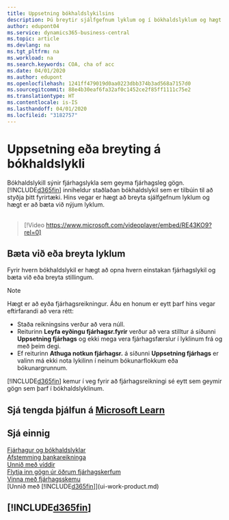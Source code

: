 ```yaml
---
title: Uppsetning bókhaldslykilsins
description: Þú breytir sjálfgefnum lyklum og í bókhaldslyklum og hægt er að bæta við nýjum lyklum.
author: edupont04
ms.service: dynamics365-business-central
ms.topic: article
ms.devlang: na
ms.tgt_pltfrm: na
ms.workload: na
ms.search.keywords: COA, cha of acc
ms.date: 04/01/2020
ms.author: edupont
ms.openlocfilehash: 1241ff479019d0aa0223dbb374b3ad568a7157d0
ms.sourcegitcommit: 88e4b30eaf6fa32af0c1452ce2f85ff1111c75e2
ms.translationtype: HT
ms.contentlocale: is-IS
ms.lasthandoff: 04/01/2020
ms.locfileid: "3182757"
---
```

# <a name="setting-up-or-changing-the-chart-of-accounts"></a>Uppsetning eða breyting á bókhaldslykli
Bókhaldslykill sýnir fjárhagslykla sem geyma fjárhagsleg gögn. [!INCLUDE[d365fin](includes/d365fin_md.md)] inniheldur staðlaðan bókhaldslykil sem er tilbúin til að styðja þitt fyrirtæki.
Hins vegar er hægt að breyta sjálfgefnum lyklum og hægt er að bæta við nýjum lyklum.
<br><br>  

> [!Video https://www.microsoft.com/videoplayer/embed/RE43KO9?rel=0]


## <a name="adding-or-changing-accounts"></a>Bæta við eða breyta lyklum
Fyrir hvern bókhaldslykil er hægt að opna hvern einstakan fjárhagslykil og bæta við eða breyta stillingum.

> [!NOTE]  
>   Hægt er að eyða fjárhagsreikningur. Áðu en honum er eytt þarf hins vegar eftirfarandi að vera rétt:  
>  
>   * Staða reikningsins verður að vera núll.  
>   * Reiturinn **Leyfa eyðingu fjárhagsr.fyrir** verður að vera stilltur á síðunni **Uppsetning fjárhags** og ekki mega vera fjárhagsfærslur í lyklinum frá og með þeim degi.  
>   * Ef reiturinn **Athuga notkun fjárhagsr.** á síðunni **Uppsetning fjárhags** er valinn má ekki nota lykilinn í neinum bókunarflokkum eða bókunargrunnum.  

[!INCLUDE[d365fin](includes/d365fin_md.md)] kemur í veg fyrir að fjárhagsreikningi sé eytt sem geymir gögn sem þarf í bókhaldslyklinum.  

## <a name="see-related-training-at-microsoft-learn"></a>Sjá tengda þjálfun á [Microsoft Learn](/learn/modules/chart-accounts-dynamics-365-business-central/index)

## <a name="see-also"></a>Sjá einnig
[Fjárhagur og bókhaldslyklar](finance-general-ledger.md)  
[Afstemming bankareikninga](bank-manage-bank-accounts.md)  
[Unnið með víddir](finance-dimensions.md)  
[Flytja inn gögn úr öðrum fjárhagskerfum](across-import-data-configuration-packages.md)  
[Vinna með fjárhagsskemu](bi-how-work-account-schedule.md)  
[Unnið með [!INCLUDE[d365fin](includes/d365fin_md.md)]](ui-work-product.md)  

## [!INCLUDE[d365fin](includes/free_trial_md.md)]
